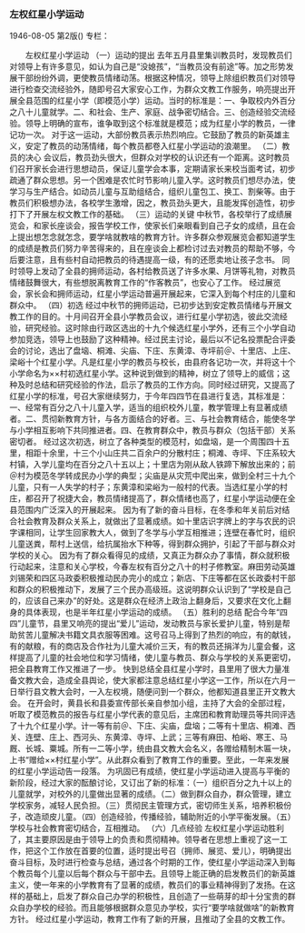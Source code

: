 ### 左权红星小学运动

1946-08-05
第2版()
专栏：

　　左权红星小学运动
    （一）运动的提出
    去年五月县里集训教员时，发现教员们对领导上有许多意见，如认为自己是“没媳孩”，“当教员没有前途”等。加之形势发展干部纷纷外调，更使教员情绪动荡。根据这种情况，领导上除组织教员们对领导进行检查交流经验外，随即号召大家安心工作，为群众文教工作服务，响亮提出开展全县范围的红星小学（即模范小学）运动。当时的标准是：一、争取校内外百分之八十儿童就学。二、和社会、生产、家庭、战争密切结合。三、创造经验交流经验。领导上明确的宣布，谁争取到这个标准就是模范；成为红星小学的教员，一律记功一次。
    对于这一运动，大部份教员表示热烈响应。它鼓励了教员的新英雄主义，安定了教员的动荡情绪，每个教员都卷入红星小学运动的浪潮里。
    （二）教员的决心
    会议后，教员劲头很大，但群众对学校的认识还有一个距离。这时教员们召开家长会进行思想动员，保证儿童学会本事，定期请家长来校当面考试，初步疏通了群众思想。另一个困难是农忙时节影响儿童入学。这时教员们想尽办法，使学习与生产结合。如动员儿童与互助组结合，组织儿童包工、换工、割柴等。由于教员们积极想办法，各校学生激增，因之，教员劲头更大，且能发挥创造性，初步打下了开展左权文教工作的基础。
    （三）运动的关键
    中秋节，各校举行了成绩展览会，和家长座谈会，报告学校工作，使家长们亲眼看到自己子女的成绩，且在会上提出想怎念就怎念，要学啥就教啥的教育方针。许多群众参观展览会都知道学生的成绩是教员们努力辛苦得来的，且在座谈会上都检讨过去对教员的帮助不够，今后要注意，且有些村自动把教员的待遇提高一级，有的还愿卖地让孩子念书。
    同时领导上发动了全县的拥师运动，各村给教员送了许多水果、月饼等礼物，对教员情绪鼓舞很大，有些想脱离教育工作的“作客教员”，也安心了工作。
    经过展览会，家长会和拥师运动，红星小学运动普遍开展起来，它深入到每个村庄的儿童和群众中。
    （四）初选
    经过中秋节的拥师运动，已初步达到安定教员情绪与开展文教工作的目的。十月间召开全县小学教员会议，进行红星小学初选，彼此交流经验，研究经验。这时除由行政区选出的十九个候选红星小学外，还有三个小学自动参加竞选，领导上也鼓励了这种精神。经过民主讨论，最后以不记名投票配合评委会的讨论，选出了盘垴、桐滩、尖庙、下庄、东黄漳、寺坪前＠、十里店、上庄、梁峪十个红星小学。凡是红星小学的教员与校长，由县府各记功一次，并将这十个小学命名为××村初选红星小学。这种说到做到的精神，树立了领导上的威信；这种及时总结和研究经验的作法，启示了教员的工作方向。同时经过研究，又提高了红星小学的标准，号召大家继续努力，于今年四四节在县进行复选，其标准是：一、经常有百分之八十儿童入学，适当的组织校外儿童，教学管理上有显著成绩者。二、贯彻新教育方针，与各方面结合的好者。三、与社会教育结合，能使冬学与小学相互影响下共同推进者。四、在教育群众中，教员与群众（包括干部）关系密切者。
    经过这次初选，树立了各种类型的模范村，如盘垴，是一个周围四十五里，相距十余里，十三个小山庄共二百余户的分散村庄；桐滩、寺坪、下庄系较大村镇，入学儿童均在百分之八十五以上；十里店为刚从敌人铁蹄下解放出来的；前＠村为模范冬学转成民办小学的典型；尖庙是从灾荒中爬出来，做到全村三十九个儿童，只有一人失学的村子；东黄漳和梁峪为一般村的代表。当选红星小学的村庄，都召开了祝捷大会，教员情绪提高了，群众情绪也高了，红星小学运动便在全县范围内广泛深入的开展起来。
    因为有了新的奋斗目标，在冬季和年关前后对结合社会教育及群众关系上，就做出了显著成绩。如十里店识字牌上的字与农民的识字课相同，让学生回家教大人，做到了冬学与小学互相推进；连壁在春忙时，组织儿童送粪，帮村上送信，给抗属抬水下种等，得到群众拥护，引起了干部与群众对学校的关心。
    因为有了群众看得见的成绩，又真正为群众办了事情，群众就积极行动起来，注意和关心学校，今春左权有百分之八十的村子修教室。麻田劳动英雄刘锡荣和四区马政委积极推动民办完小的成立；新店、下庄等都在区长政委村干部和群众的积极推动下，发展了三个民办高级班。这说明群众认识到了“学校是自己的，应该自己来办”的好处。这是群众在经济上政治上翻身后，又要求在文化上翻身的具体表现，也是半年红星小学运动的成绩。
    （五）胜利的总结
    配合今年“四四”儿童节，县里又响亮的提出“爱儿”运动，发动教员与家长爱护儿童，特别是帮助贫苦儿童解决书籍文具衣服等困难。这号召马上得到了热烈的响应，有的献钱，有的献粮，有的商店及合作社为儿童大减价三天，有的教员还捐洋为儿童会餐，这样提高了儿童的社会地位和学习情绪，使儿童与教员、群众与学校的关系更密切，把全县教育工作又推进了一步。
    快到总结全县红星小学时，县里用了很大力量准备文教大会，造成全县舆论，使大家都注意总结红星小学这一工作，所以在六月一日举行县文教大会时，一入左权境，随便问到一个群众，他都知道县里正开文教大会。
    在开会时，黄县长和县委宣传部长亲自参加小组，主持了大会的全部过程，听取了模范教员的报告与红星小学代表的意见后，主席团和教育助理员等共同评选了十九个红星小学。计一等有前＠、下庄、尖庙，盘垴；二等有十里店、桐滩、西关、连壁、庄上、西河头、东黄漳、寺坪、上武；三等有麻田、柏峪、寒王、马厩、长城、粟城。所有一二等小学，统由县文教大会名义，各赠给精制木匾一块，上书“赠给××村红星小学”。从此群众看到了教育工作的重要。至此，一年来发展的红星小学运动告一段落。
    为巩固已有成绩，使红星小学运动进入提高与平衡的新阶段，经过大家的酝酿讨论，又订出了新的标准：（一）组织百分之九十以上的儿童就学，对校外的儿童做出显著的成绩。（二）做到群众自办，群众管理，建立学校家务，减轻人民负担。（三）贯彻民主管理方式，密切师生关系，培养积极份子，改造顽皮儿童。（四）创造经验，传播经验，辅助附近的小学平衡发展。（五）学校与社会教育密切结合，互相推动。
    （六）几点经验
    左权红星小学运动胜利了，其主要原因是由于领导上的负责和贯彻精神。领导者在思想上重视了这一工作，把这个工作放在首要的位置，适时提出号召（拥师、展览、爱儿），明确提出奋斗目标，及时进行检查与总结，通过各个时期的工作，使红星小学运动深入到每个教员每个儿童以后每个群众与干部中去。且领导上能正确的启发教员们的新英雄主义，使一年来的小学教育有了显著的成绩，教员们的事业精神得到了发扬。在这样的基础上，启发了群众自己办学的积极性，且创造了一些萌芽的却十分宝贵的群众自办学校的经验。而且能够根据群众意见办学校，实行“要学啥就做啥”的新教育方针。
    经过红星小学运动，教育工作有了新的开展，且推动了全县的文教工作。
